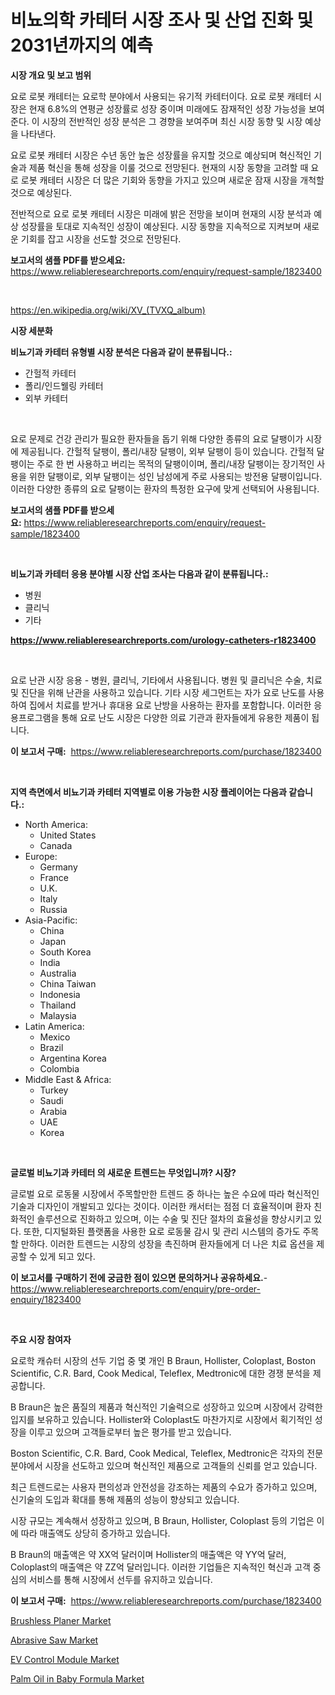 <p><h1>비뇨의학 카테터 시장 조사 및 산업 진화 및 2031년까지의 예측</h1></p><p><strong>시장 개요 및 보고 범위</strong></p>
<p><p>요로 로봇 캐테터는 요로학 분야에서 사용되는 유기적 카테터이다. 요로 로봇 캐테터 시장은 현재 6.8%의 연평균 성장률로 성장 중이며 미래에도 잠재적인 성장 가능성을 보여준다. 이 시장의 전반적인 성장 분석은 그 경향을 보여주며 최신 시장 동향 및 시장 예상을 나타낸다.</p><p>요로 로봇 캐테터 시장은 수년 동안 높은 성장률을 유지할 것으로 예상되며 혁신적인 기술과 제품 혁신을 통해 성장을 이룰 것으로 전망된다. 현재의 시장 동향을 고려할 때 요로 로봇 캐테터 시장은 더 많은 기회와 동향을 가지고 있으며 새로운 잠재 시장을 개척할 것으로 예상된다.</p><p>전반적으로 요로 로봇 캐테터 시장은 미래에 밝은 전망을 보이며 현재의 시장 분석과 예상 성장률을 토대로 지속적인 성장이 예상된다. 시장 동향을 지속적으로 지켜보며 새로운 기회를 잡고 시장을 선도할 것으로 전망된다.</p></p>
<p><strong>보고서의 샘플 PDF를 받으세요:</strong> <a href="https://www.reliableresearchreports.com/enquiry/request-sample/1823400">https://www.reliableresearchreports.com/enquiry/request-sample/1823400</a></p>
<p>&nbsp;</p>
<p><a href="https://en.wikipedia.org/wiki/XV_(TVXQ_album)">https://en.wikipedia.org/wiki/XV_(TVXQ_album)</a></p>
<p><strong>시장 세분화</strong></p>
<p><strong>비뇨기과 카테터 유형별 시장 분석은 다음과 같이 분류됩니다.:</strong></p>
<p><ul><li>간헐적 카테터</li><li>폴리/인드웰링 카테터</li><li>외부 카테터</li></ul></p>
<p>&nbsp;</p>
<p><p>요로 문제로 건강 관리가 필요한 환자들을 돕기 위해 다양한 종류의 요로 달팽이가 시장에 제공됩니다. 간헐적 달팽이, 폴리/내장 달팽이, 외부 달팽이 등이 있습니다. 간헐적 달팽이는 주로 한 번 사용하고 버리는 목적의 달팽이이며, 폴리/내장 달팽이는 장기적인 사용을 위한 달팽이로, 외부 달팽이는 성인 남성에게 주로 사용되는 방전용 달팽이입니다. 이러한 다양한 종류의 요로 달팽이는 환자의 특정한 요구에 맞게 선택되어 사용됩니다.</p></p>
<p><strong>보고서의 샘플 PDF를 받으세요:</strong>&nbsp;<a href="https://www.reliableresearchreports.com/enquiry/request-sample/1823400">https://www.reliableresearchreports.com/enquiry/request-sample/1823400</a></p>
<p>&nbsp;</p>
<p><strong> 비뇨기과 카테터 응용 분야별 시장 산업 조사는 다음과 같이 분류됩니다.:</strong></p>
<p><ul><li>병원</li><li>클리닉</li><li>기타</li></ul></p>
<p><strong><a href="https://www.reliableresearchreports.com/urology-catheters-r1823400">https://www.reliableresearchreports.com/urology-catheters-r1823400</a></strong></p>
<p>&nbsp;</p>
<p><p>요로 난관 시장 응용 - 병원, 클리닉, 기타에서 사용됩니다. 병원 및 클리닉은 수술, 치료 및 진단을 위해 난관을 사용하고 있습니다. 기타 시장 세그먼트는 자가 요로 난도를 사용하여 집에서 치료를 받거나 휴대용 요로 난방을 사용하는 환자를 포함합니다. 이러한 응용프로그램을 통해 요로 난도 시장은 다양한 의료 기관과 환자들에게 유용한 제품이 됩니다.</p></p>
<p><strong>이 보고서 구매:</strong>&nbsp; <a href="https://www.reliableresearchreports.com/purchase/1823400">https://www.reliableresearchreports.com/purchase/1823400</a></p>
<p>&nbsp;</p>
<p><strong>지역 측면에서 비뇨기과 카테터 지역별로 이용 가능한 시장 플레이어는 다음과 같습니다.:</strong></p>
<p><ul>
    <li>
        North America:
        <ul>
            <li>United States</li>
            <li>Canada</li>
        </ul>
    </li>
    <li>
        Europe:
        <ul>
            <li>Germany</li>
            <li>France</li>
            <li>U.K.</li>
            <li>Italy</li>
            <li>Russia</li>
        </ul>
    </li>
    <li>
        Asia-Pacific:
        <ul>
            <li>China</li>
            <li>Japan</li>
            <li>South Korea</li>
            <li>India</li>
            <li>Australia</li>
            <li>China Taiwan</li>
            <li>Indonesia</li>
            <li>Thailand</li>
            <li>Malaysia</li>
        </ul>
    </li>
    <li>
        Latin America:
        <ul>
            <li>Mexico</li>
            <li>Brazil</li>
            <li>Argentina Korea</li>
            <li>Colombia</li>
        </ul>
    </li>
    <li>
        Middle East & Africa:
        <ul>
            <li>Turkey</li>
            <li>Saudi</li>
            <li>Arabia</li>
            <li>UAE</li>
            <li>Korea</li>
        </ul>
    </li>
    </ul></p>
<p>&nbsp;</p>
<p><strong>글로벌 비뇨기과 카테터 의 새로운 트렌드는 무엇입니까? 시장?</strong></p>
<p><p>글로벌 요로 로동물 시장에서 주목할만한 트렌드 중 하나는 높은 수요에 따라 혁신적인 기술과 디자인이 개발되고 있다는 것이다. 이러한 캐서터는 점점 더 효율적이며 환자 친화적인 솔루션으로 진화하고 있으며, 이는 수술 및 진단 절차의 효율성을 향상시키고 있다. 또한, 디지털화된 플랫폼을 사용한 요로 로동물 감시 및 관리 시스템의 증가도 주목할 만하다. 이러한 트렌드는 시장의 성장을 촉진하며 환자들에게 더 나은 치료 옵션을 제공할 수 있게 되고 있다.</p></p>
<p><strong>이 보고서를 구매하기 전에 궁금한 점이 있으면 문의하거나 공유하세요.</strong>- <a href="https://www.reliableresearchreports.com/enquiry/pre-order-enquiry/1823400">https://www.reliableresearchreports.com/enquiry/pre-order-enquiry/1823400</a></p>
<p>&nbsp;</p>
<p><strong>주요 시장 참여자</strong></p>
<p><p>요로학 캐슈터 시장의 선두 기업 중 몇 개인 B Braun, Hollister, Coloplast, Boston Scientific, C.R. Bard, Cook Medical, Teleflex, Medtronic에 대한 경쟁 분석을 제공합니다. </p><p>B Braun은 높은 품질의 제품과 혁신적인 기술력으로 성장하고 있으며 시장에서 강력한 입지를 보유하고 있습니다. Hollister와 Coloplast도 마찬가지로 시장에서 획기적인 성장을 이루고 있으며 고객들로부터 높은 평가를 받고 있습니다. </p><p>Boston Scientific, C.R. Bard, Cook Medical, Teleflex, Medtronic은 각자의 전문 분야에서 시장을 선도하고 있으며 혁신적인 제품으로 고객들의 신뢰를 얻고 있습니다. </p><p>최근 트렌드로는 사용자 편의성과 안전성을 강조하는 제품의 수요가 증가하고 있으며, 신기술의 도입과 확대를 통해 제품의 성능이 향상되고 있습니다. </p><p>시장 규모는 계속해서 성장하고 있으며, B Braun, Hollister, Coloplast 등의 기업은 이에 따라 매출액도 상당히 증가하고 있습니다.</p><p>B Braun의 매출액은 약 XX억 달러이며 Hollister의 매출액은 약 YY억 달러, Coloplast의 매출액은 약 ZZ억 달러입니다. 이러한 기업들은 지속적인 혁신과 고객 중심의 서비스를 통해 시장에서 선두를 유지하고 있습니다.</p></p>
<p><strong>이 보고서 구매:</strong>&nbsp;&nbsp;<a href="https://www.reliableresearchreports.com/purchase/1823400">https://www.reliableresearchreports.com/purchase/1823400</a></p>
<p><p><a href="https://github.com/hlspriggs/Market-Research-Report-List-1/blob/main/brushless-planer-market.md">Brushless Planer Market</a></p><p><a href="https://github.com/hskmn/Market-Research-Report-List-1/blob/main/abrasive-saw-market.md">Abrasive Saw Market</a></p><p><a href="https://issuu.com/reportprime-2/docs/ev-control-module-market-size-2030.pptx">EV Control Module Market</a></p><p><a href="https://medium.com/@lawrencekelley6262/global-palm-oil-in-baby-formula-market-focus-on-application-end-use-industry-type-equipment-dd540f7b8e14">Palm Oil in Baby Formula Market</a></p></p>